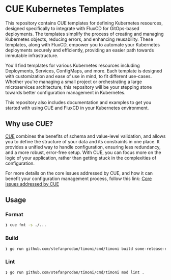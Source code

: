 # CUE Kubernetes Templates

This repository contains CUE templates for defining Kubernetes resources, designed specifically to integrate with FluxCD for GitOps-based deployments. The templates simplify the process of creating and managing Kubernetes objects, reducing errors, and enhancing reusability. These templates, along with FluxCD, empower you to automate your Kubernetes deployments securely and efficiently, providing an easier path towards immutable infrastructure.

You'll find templates for various Kubernetes resources including Deployments, Services, ConfigMaps, and more. Each template is designed with customization and ease of use in mind, to fit different use-cases. Whether you're managing a small project or orchestrating a large microservices architecture, this repository will be your stepping stone towards better configuration management in Kubernetes.

This repository also includes documentation and examples to get you started with using CUE and FluxCD in your Kubernetes environment.

## Why use CUE?

[CUE](https://cuelang.org/) combines the benefits of schema and value-level validation, and allows you to define the structure of your data and its constraints in one place. It provides a unified way to handle configuration, ensuring less redundancy, and a more robust, error-free setup. With CUE, you can focus more on the logic of your application, rather than getting stuck in the complexities of configuration.

For more details on the core issues addressed by CUE, and how it can benefit your configuration management process, follow this link: [Core issues addressed by CUE](https://cuelang.org/docs/usecases/configuration/#core-issues-addressed-by-cue)

## Usage

### Format

```sh
❯ cue fmt -s ./...
```

### Build

```sh
❯ go run github.com/stefanprodan/timoni/cmd/timoni build some-release-name .
```

### Lint

```sh
❯ go run github.com/stefanprodan/timoni/cmd/timoni mod lint .
```

